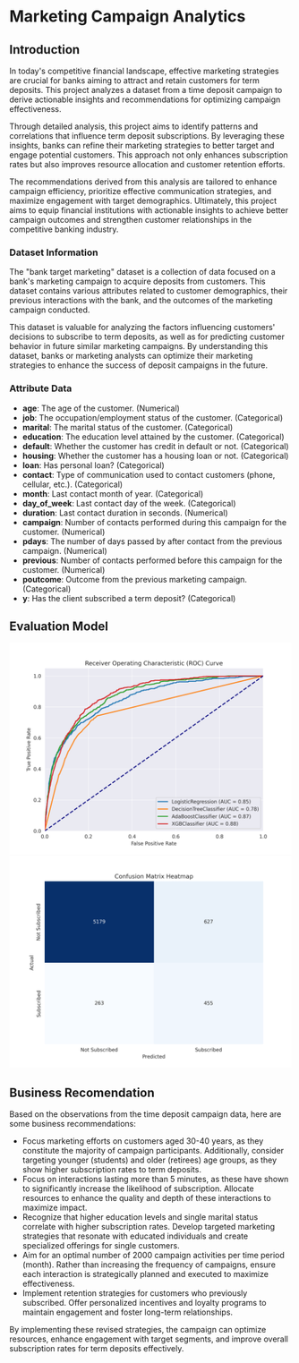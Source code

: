 # Marketing Campaign Analytics

## Introduction
In today's competitive financial landscape, effective marketing strategies are crucial for banks aiming to attract and retain customers for term deposits. This project analyzes a dataset from a time deposit campaign to derive actionable insights and recommendations for optimizing campaign effectiveness.

Through detailed analysis, this project aims to identify patterns and correlations that influence term deposit subscriptions. By leveraging these insights, banks can refine their marketing strategies to better target and engage potential customers. This approach not only enhances subscription rates but also improves resource allocation and customer retention efforts.

The recommendations derived from this analysis are tailored to enhance campaign efficiency, prioritize effective communication strategies, and maximize engagement with target demographics. Ultimately, this project aims to equip financial institutions with actionable insights to achieve better campaign outcomes and strengthen customer relationships in the competitive banking industry.

### Dataset Information
The "bank target marketing" dataset is a collection of data focused on a bank's marketing campaign to acquire deposits from customers. This dataset contains various attributes related to customer demographics, their previous interactions with the bank, and the outcomes of the marketing campaign conducted.

This dataset is valuable for analyzing the factors influencing customers' decisions to subscribe to term deposits, as well as for predicting customer behavior in future similar marketing campaigns. By understanding this dataset, banks or marketing analysts can optimize their marketing strategies to enhance the success of deposit campaigns in the future.

### Attribute Data
- **age**: The age of the customer. (Numerical)
- **job**: The occupation/employment status of the customer. (Categorical)
- **marital**: The marital status of the customer. (Categorical)
- **education**: The education level attained by the customer. (Categorical)
- **default**: Whether the customer has credit in default or not. (Categorical)
- **housing**: Whether the customer has a housing loan or not. (Categorical)
- **loan**: Has personal loan? (Categorical)
- **contact**: Type of communication used to contact customers (phone, cellular, etc.). (Categorical)
- **month**: Last contact month of year. (Categorical)
- **day_of_week**: Last contact day of the week. (Categorical)
- **duration**: Last contact duration in seconds. (Numerical)
- **campaign**: Number of contacts performed during this campaign for the customer. (Numerical)
- **pdays**: The number of days passed by after contact from the previous campaign. (Numerical)
- **previous**: Number of contacts performed before this campaign for the customer. (Numerical)
- **poutcome**: Outcome from the previous marketing campaign. (Categorical)
- **y**: Has the client subscribed a term deposit? (Categorical)

## Evaluation Model
<img src="assets/roc_curve.png" alt="ROC Curve" width="800">

<img src="assets/confusion_matrix.png" alt="Confusion Matrix" width="800">


## Business Recomendation
Based on the observations from the time deposit campaign data, here are some business recommendations:
- Focus marketing efforts on customers aged 30-40 years, as they constitute the majority of campaign participants. Additionally, consider targeting younger (students) and older (retirees) age groups, as they show higher subscription rates to term deposits.
- Focus on interactions lasting more than 5 minutes, as these have shown to significantly increase the likelihood of subscription. Allocate resources to enhance the quality and depth of these interactions to maximize impact.
- Recognize that higher education levels and single marital status correlate with higher subscription rates. Develop targeted marketing strategies that resonate with educated individuals and create specialized offerings for single customers.
- Aim for an optimal number of 2000 campaign activities per time period (month). Rather than increasing the frequency of campaigns, ensure each interaction is strategically planned and executed to maximize effectiveness.
- Implement retention strategies for customers who previously subscribed. Offer personalized incentives and loyalty programs to maintain engagement and foster long-term relationships.

By implementing these revised strategies, the campaign can optimize resources, enhance engagement with target segments, and improve overall subscription rates for term deposits effectively.
